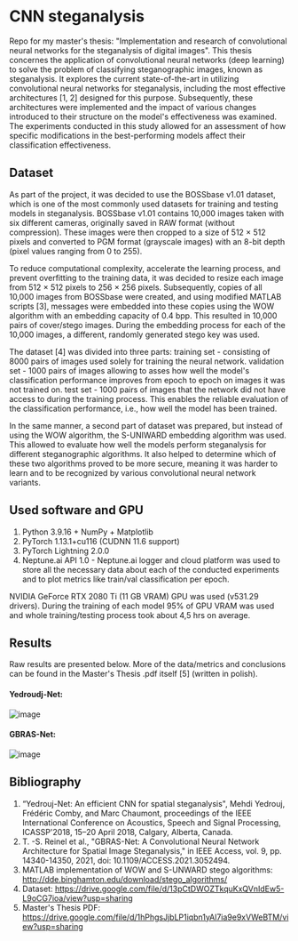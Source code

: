
# CNN steganalysis

Repo for my master's thesis: "Implementation and research of convolutional neural networks for the steganalysis of digital images".
This thesis concernes the application of convolutional neural networks (deep learning) to solve the problem of classifying steganographic images, known as steganalysis. It explores the current state-of-the-art in utilizing convolutional neural networks for steganalysis, including the most effective architectures [1, 2] designed for this purpose. Subsequently, these architectures were implemented and the impact of various changes introduced to their structure on the model's effectiveness was examined. The experiments conducted in this study allowed for an assessment of how specific modifications in the best-performing models affect their classification effectiveness.

## Dataset

As part of the project, it was decided to use the BOSSbase v1.01 dataset, which is one of the most commonly used datasets for training and testing models in steganalysis. BOSSbase v1.01 contains 10,000 images taken with six different cameras, originally saved in RAW format (without compression). These images were then cropped to a size of 512 × 512 pixels and converted to PGM format (grayscale images) with an 8-bit depth (pixel values ranging from 0 to 255).

To reduce computational complexity, accelerate the learning process, and prevent overfitting to the training data, it was decided to resize each image from 512 × 512 pixels to 256 × 256 pixels. Subsequently, copies of all 10,000 images from BOSSbase were created, and using modified MATLAB scripts [3], messages were embedded into these copies using the WOW algorithm with an embedding capacity of 0.4 bpp. This resulted in 10,000 pairs of cover/stego images. During the embedding process for each of the 10,000 images, a different, randomly generated stego key was used. 

The dataset [4] was divided into three parts:
training set - consisting of 8000 pairs of images used solely for training the neural network.
validation set - 1000 pairs of images allowing to asses how well the model's classification performance improves from epoch to epoch on images it was not trained on.
test set - 1000 pairs of images that the network did not have access to during the training process. This enables the reliable evaluation of the classification performance, i.e., how well the model has been trained.

In the same manner, a second part of dataset was prepared, but instead of using the WOW algorithm, the S-UNIWARD embedding algorithm was used. This allowed to evaluate how well the models perform steganalysis for different steganographic algorithms. It also helped to determine which of these two algorithms proved to be more secure, meaning it was harder to learn and to be recognized by various convolutional neural network variants.

## Used software and GPU

1. Python 3.9.16 + NumPy + Matplotlib
2. PyTorch 1.13.1+cu116 (CUDNN 11.6 support)
3. PyTorch Lightning 2.0.0
4. Neptune.ai API 1.0 - Neptune.ai logger and cloud platform was used to store all the necessary data about each of the conducted experiments and to plot metrics like train/val classification per epoch.

NVIDIA GeForce RTX 2080 Ti (11 GB VRAM) GPU was used (v531.29 drivers). During the training of each model 95% of GPU VRAM was used and whole training/testing process took about 4,5 hrs on average.

## Results

Raw results are presented below. More of the data/metrics and conclusions can be found in the Master's Thesis .pdf itself [5] (written in polish).

#### Yedroudj-Net:
![image](https://github.com/remmarty/CNN_steganalysis/assets/26029058/8e46790e-5a54-49ce-8741-62fe14981477)

#### GBRAS-Net:
![image](https://github.com/remmarty/CNN_steganalysis/assets/26029058/c6ea0dfc-a56a-4d79-8b5d-7943ba4604cc)

## Bibliography

1. “Yedrouj-Net: An efficient CNN for spatial steganalysis", Mehdi Yedrouj, Frédéric Comby, and Marc Chaumont, proceedings of the IEEE International Conference on Acoustics, Speech and Signal Processing, ICASSP'2018, 15–20 April 2018, Calgary, Alberta, Canada.
2. T. -S. Reinel et al., "GBRAS-Net: A Convolutional Neural Network Architecture for
Spatial Image Steganalysis," in IEEE Access, vol. 9, pp. 14340-14350, 2021, doi:
10.1109/ACCESS.2021.3052494.
3. MATLAB implementation of WOW and S-UNWARD stego algorithms: http://dde.binghamton.edu/download/stego_algorithms/
4. Dataset: https://drive.google.com/file/d/13pCtDWOZTkquKxQVnIdEw5-L9oCG7ioa/view?usp=sharing
5. Master's Thesis PDF: https://drive.google.com/file/d/1hPhgsJjbLP1iqbn1yAl7ia9e9xVWeBTM/view?usp=sharing
